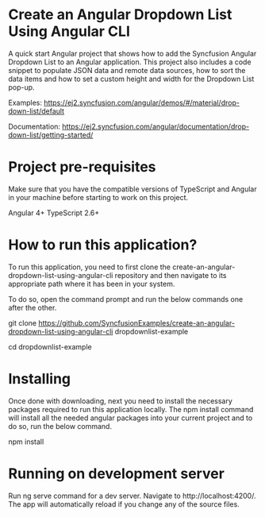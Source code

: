 # Create an Angular Dropdown List Using Angular CLI

A quick start Angular project that shows how to add the Syncfusion Angular Dropdown List to an Angular application. This project also includes a code snippet to populate JSON data and remote data sources, how to sort the data items and how to set a custom height and width for the Dropdown List pop-up.

Examples: https://ej2.syncfusion.com/angular/demos/#/material/drop-down-list/default

Documentation: https://ej2.syncfusion.com/angular/documentation/drop-down-list/getting-started/   

# Project pre-requisites

Make sure that you have the compatible versions of TypeScript and Angular in your machine before starting to work on this project.

Angular 4+
TypeScript 2.6+

# How to run this application?

To run this application, you need to first clone the create-an-angular-dropdown-list-using-angular-cli repository and then navigate to its appropriate path where it has been in your system.

To do so, open the command prompt and run the below commands one after the other.

git clone https://github.com/SyncfusionExamples/create-an-angular-dropdown-list-using-angular-cli dropdownlist-example

cd dropdownlist-example

# Installing

Once done with downloading, next you need to install the necessary packages required to run this application locally. The npm install command will install all the needed angular packages into your current project and to do so, run the below command.

npm install

# Running on development server

Run ng serve command for a dev server. Navigate to http://localhost:4200/. The app will automatically reload if you change any of the source files.
